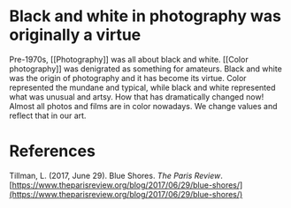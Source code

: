 # Black and white in photography was originally a virtue

Pre-1970s, [[Photography]] was all about black and white. [[Color photography]] was denigrated as something for amateurs. Black and white was the origin of photography and it has become its virtue. Color represented the mundane and typical, while black and white represented what was unusual and artsy. How that has dramatically changed now! Almost all photos and films are in color nowadays. We change values and reflect that in our art.

# References

Tillman, L. (2017, June 29). Blue Shores. *The Paris Review*. [https://www.theparisreview.org/blog/2017/06/29/blue-shores/](https://www.theparisreview.org/blog/2017/06/29/blue-shores/)

